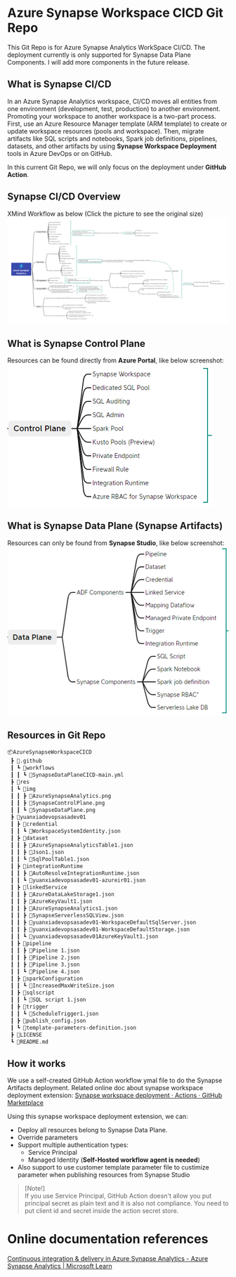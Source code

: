 # Azure Synapse Workspace CICD Git Repo
This Git Repo is for Azure Synapse Analytics WorkSpace CI/CD. The deployment currently is only supported for Synapse Data Plane Components. I will add more components in the future release.

## What is Synapse CI/CD

In an Azure Synapse Analytics workspace, CI/CD moves all entities from one environment (development, test, production) to another environment. Promoting your workspace to another workspace is a two-part process. First, use an Azure Resource Manager template (ARM template) to create or update workspace resources (pools and workspace). Then, migrate artifacts like SQL scripts and notebooks, Spark job definitions, pipelines, datasets, and other artifacts by using **Synapse Workspace Deployment** tools in Azure DevOps or on GitHub.

In this current Git Repo, we will only focus on the deployment under **GitHub Action**.

## Synapse CI/CD Overview

XMind Workflow as below (Click the picture to see the original size) 
![SynapseCICDOverview](res/img/AzureSynapseAnalytics.png)

## What is Synapse Control Plane
Resources can be found directly from **Azure Portal**, like below screenshot:   
![SynapseControlPlane](res/img/SynapseControlPlane.png)

## What is Synapse Data Plane (Synapse Artifacts)

Resources can only be found from **Synapse Studio**, like below screenshot:   
![SynapseDataPlane](res/img/SynapseDataPlane.png)

## Resources in Git Repo
```
📦AzureSynapseWorkspaceCICD
 ┣ 📂.github
 ┃ ┗ 📂workflows
 ┃ ┃ ┗ 📜SynapseDataPlaneCICD-main.yml
 ┣ 📂res
 ┃ ┗ 📂img
 ┃ ┃ ┣ 📜AzureSynapseAnalytics.png
 ┃ ┃ ┣ 📜SynapseControlPlane.png
 ┃ ┃ ┗ 📜SynapseDataPlane.png
 ┣ 📂yuanxiadevopsasadev01
 ┃ ┣ 📂credential
 ┃ ┃ ┗ 📜WorkspaceSystemIdentity.json
 ┃ ┣ 📂dataset
 ┃ ┃ ┣ 📜AzureSynapseAnalyticsTable1.json
 ┃ ┃ ┣ 📜Json1.json
 ┃ ┃ ┗ 📜SqlPoolTable1.json
 ┃ ┣ 📂integrationRuntime
 ┃ ┃ ┣ 📜AutoResolveIntegrationRuntime.json
 ┃ ┃ ┗ 📜yuanxiadevopsasadev01-azureir01.json
 ┃ ┣ 📂linkedService
 ┃ ┃ ┣ 📜AzureDataLakeStorage1.json
 ┃ ┃ ┣ 📜AzureKeyVault1.json
 ┃ ┃ ┣ 📜AzureSynapseAnalytics1.json
 ┃ ┃ ┣ 📜SynapseServerlessSQLView.json
 ┃ ┃ ┣ 📜yuanxiadevopsasadev01-WorkspaceDefaultSqlServer.json
 ┃ ┃ ┣ 📜yuanxiadevopsasadev01-WorkspaceDefaultStorage.json
 ┃ ┃ ┗ 📜yuanxiadevopsasadev01AzureKeyVault1.json
 ┃ ┣ 📂pipeline
 ┃ ┃ ┣ 📜Pipeline 1.json
 ┃ ┃ ┣ 📜Pipeline 2.json
 ┃ ┃ ┣ 📜Pipeline 3.json
 ┃ ┃ ┗ 📜Pipeline 4.json
 ┃ ┣ 📂sparkConfiguration
 ┃ ┃ ┗ 📜IncreasedMaxWriteSize.json
 ┃ ┣ 📂sqlscript
 ┃ ┃ ┗ 📜SQL script 1.json
 ┃ ┣ 📂trigger
 ┃ ┃ ┗ 📜ScheduleTrigger1.json
 ┃ ┣ 📜publish_config.json
 ┃ ┗ 📜template-parameters-definition.json
 ┣ 📜LICENSE
 ┗ 📜README.md
```
## How it works
We use a self-created GitHub Action workflow ymal file to do the Synapse Artifacts deployment. Related online doc about synapse workspace deployment extension:
[Synapse workspace deployment · Actions · GitHub Marketplace](https://github.com/marketplace/actions/synapse-workspace-deployment)    

Using this synapse workspace deployment extension, we can:
- Deploy all resources belong to Synapse Data Plane.
- Override parameters
- Support multiple authentication types:
  - Service Principal
  - Managed Identity (**Self-Hosted workflow agent is needed**)
- Also support to use customer template parameter file to custimize parameter when publishing resources from Synapse Studio

> [Note!]   
> If you use Service Principal, GitHub Action doesn't allow you put principal secret as plain text and it is also not compliance. You need to put client id and secret inside the action secret store.

# Online documentation references
[Continuous integration & delivery in Azure Synapse Analytics - Azure Synapse Analytics | Microsoft Learn
](https://learn.microsoft.com/en-us/azure/synapse-analytics/cicd/continuous-integration-delivery)
